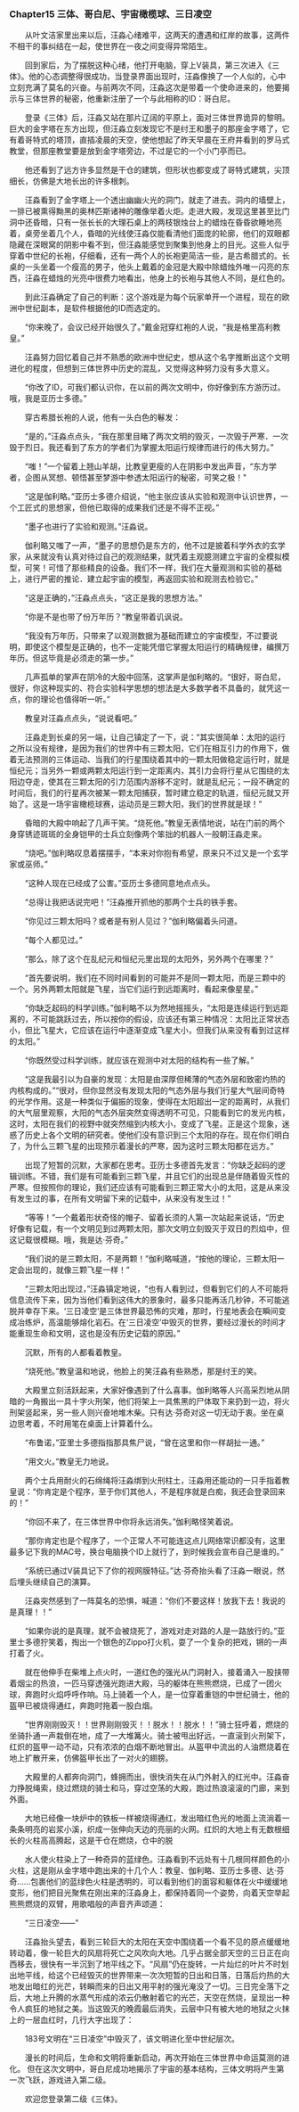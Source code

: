 ### Chapter15 三体、哥白尼、宇宙橄榄球、三日凌空 

　　从叶文洁家里出来以后，汪淼心绪难平，这两天的遭遇和红岸的故事，这两件不相干的事纠结在一起，使世界在一夜之间变得异常陌生。 

　　回到家后，为了摆脱这种心绪，他打开电脑，穿上V装具，第三次进入《三体》。他的心态调整得很成功，当登录界面出现时，汪淼像换了一个人似的，心中立刻充满了莫名的兴奋。与前两次不同，汪淼这次是带着一个使命进来的，他要揭示与三体世界的秘密，他重新注册了一个与此相称的ID：哥白尼。 

　　登录《三体》后，汪淼又站在那片辽阔的平原上，面对三体世界诡异的黎明。巨大的金字塔在东方出现，但汪淼立刻发现它不是纣王和墨子的那座金字塔了，它有着哥特式的塔顶，直插凌晨的天空，使他想起了昨天早晨在王府井看到的罗马式教堂，但那座教堂要是放到金字塔旁边，不过是它的一个小门亭而已。

　　他还看到了远方许多显然是干仓的建筑，但形状也都变成了哥特式建筑，尖顶细长，仿佛是大地长出的许多根刺。 

　　汪淼看到了金字塔上一个透出幽幽火光的洞门，就走了进去。洞内的墙壁上，一排已被熏得黝黑的奥林匹斯诸神的雕像举着火炬。走进大殿，发现这里甚至比门洞中还昏暗，只有一张长长的大理石桌上的两枝银烛台上的蜡烛在昏昏欲睡地亮着，桌旁坐着几个人，昏暗的光线使汪淼仅能看清他们面庞的轮廓，他们的双眼都隐藏在深眼窝的阴影中看不到，但汪淼能感觉到聚集到他身上的目光。这些人似乎穿着中世纪的长袍，仔细看，还有一两个人的长袍更简洁一些，是古希腊式的。长桌的一头坐着一个瘦高的男子，他头上戴着的金冠是大殿中除蜡烛外唯一闪亮的东西，汪淼在蜡烛的光亮中很费力地看出，他身上的长袍与其他人不同，是红色的。 

　　到此汪淼确定了自己的判断：这个游戏是为每个玩家单开一个进程，现在的欧洲中世纪副本，是软件根据他的ID而选定的。 

　　“你来晚了，会议已经开始很久了。”戴金冠穿红袍的人说，“我是格里高利教皇。” 

　　汪淼努力回忆着自己并不熟悉的欧洲中世纪史，想从这个名字推断出这个文明进化的程度，但想到三体世界中历史的混乱，又觉得这种努力没有多大意义。 

　　“你改了ID，可我们都认识你，在以前的两次文明中，你好像到东方游历过。哦，我是亚历士多德。”

　　穿古希腊长袍的人说，他有一头白色的鬈发： 

　　“是的，”汪淼点点头，“我在那里目睹了两次文明的毁灭，一次毁于严寒．一次毁于烈日。我还看到了东方的学者们为掌握太阳运行规律而进行的伟大努力。” 

　　“嗤！”一个留着上翘山羊胡，比教皇更瘦的人在阴影中发出声音，“东方学者，企图从冥想、顿悟甚至梦游中参透太阳运行的秘密，可笑之极！" 

　　“这是伽利略。”亚历士多德介绍说，“他主张应该从实验和观测中认识世界，一个工匠式的思想家，但他已取得的成果我们还是不得不正视。” 

　　“墨子也进行了实验和观测。”汪淼说。 

　　伽利略又嗤了一声，“墨子的思想仍是东方的，他不过是披着科学外衣的玄学家，从来就没有认真对待过自己的观测结果，就凭着主观臆测建立宇宙的全模拟模型，可笑！可惜了那些精良的设备。我们不一样，我们在大量观测和实验的基础上，进行严密的推论．建立起宇宙的模型，再返回实验和观测去检验它。” 

　　“这是正确的，”汪淼点点头，“这正是我的思想方法。” 

　　“你是不是也带了份万年历？”教皇带着讥讽说。 

　　“我没有万年历，只带来了以观测数据为基础而建立的宇宙模型，不过要说明，即使这个模型是正确的，也不一定能凭借它掌握太阳运行的精确规律，编撰万年历。但这毕竟是必须走的第一步。” 

　　几声孤单的掌声在阴冷的大殷中回荡，这掌声是伽利略的。“很好，哥白尼，很好，你这种现实的、符合实验科学思想的想法是大多数学者不具备的，就凭这一点，你的理论也值得听一听。” 

　　教皇对汪淼点点头，“说说看吧。” 

　　汪淼走到长桌的另一端，让自己镇定了一下，说：“其实很简单：太阳的运行之所以没有规律，是因为我们的世界中有三颗太阳，它们在相互引力的作用下，做着无法预测的三体运动、当我们的行星围绕着其中的一颗太阳做稳定运行时，就是恒纪元；当另外一颗或两颗太阳运行到一定距离内，其引力会将行星从它围绕的太阳边夺走，使其在三颗太阳的引力范围内游移不定时，就是乱纪元；一段不确定的时间后，我们的行星再次被某一颗太阳捕获，暂时建立稳定的轨道，恒纪元就又开始了。这是一场宇宙橄榄球赛，运动员是三颗大阳，我们的世界就是球！” 

　　昏暗的大殿中响起了几声干笑。“烧死他。”教皇无表情地说，站在门前的两个身穿锈迹斑斑的全身铠甲的士兵立刻像两个笨拙的机器人一般朝汪淼走来。 

　　“烧吧。”伽利略叹息着摆摆手，“本来对你抱有希望，原来只不过又是一个玄学家或巫师。” 

　　“这种人现在已经成了公害。”亚历士多德同意地点点头。 

　　“总得让我把话说完吧！”汪淼推开抓他的那两个士兵的铁手套。 

　　“你见过三颗太阳吗？或者是有别人见过？”伽利略偏着头问道。 

　　“每个人都见过。” 

　　“那么，除了这个在乱纪元和恒纪元里出现的太阳外，另外两个在哪里？” 

　　“首先要说明，我们在不同时间看到的可能并不是同一颗太阳，而是三颗中的一个。另外两颗太阳就是飞星，当它们运行到远距离时，看起来像星星。” 

　　“你缺乏起码的科学训练。”伽利略不以为然地摇摇头，“太阳是连续运行到远距离的，不可能跳跃过去，所以按你的假设，应该还有第三种情况：太阳比正常状态小，但比飞星大，它应该在运行中逐渐变成飞星大小，但我们从来没有看到过这样的太阳。” 

　　“你既然受过科学训练，就应该在观测中对太阳的结构有一些了解。” 

　　“这是我最引以为自豪的发现：太阳是由深厚但稀薄的气态外层和致密灼热的内核构成的。”“很对，但你显然没有发现太阳的气态外层与我们行星大气层间奇特的光学作用。这是一种类似于偏振的现象，使得在太阳超出一定的距离时，从我们的大气层里观察，大阳的气态外层突然变得透明不可见，只能看到它的发光内核，这时，太阳在我们的视野中就突然缩到内核大小，变成了飞星。正是这个现象，迷惑了历史上各个文明的研究者。使他们没有意识到三个太阳的存在。现在你们明白了，为什么三颗飞星的出现预示着漫长的严寒，因为这时三颗太阳都在远方。” 

　　出现了短暂的沉默，大家都在思考。亚历士多德首先发言：“你缺乏起码的逻辑训练。不错，我们是有可能看到三颗飞星，并且它们的出现总是伴随着毁灭性的严寒。但按照你的理论，我们还应该有可能看到三颗正常大小的太阳，这是从来没有发生过的事，在所有文明留下来的记载中，从来没有发生过！” 

　　“等等！”一个戴着形状奇怪的帽子、留着长须的人第一次站起来说话，“历史好像有记载，有一个文明见到过两颗太阳，那次文明立刻毁灭于双日的烈焰中，但这记载很模糊。哦，我是达·芬奇。” 

　　“我们说的是三颗太阳，不是两颗！”伽利略喊道，“按他的理论，三颗太阳一定会出现的，就像三颗飞星一样！” 

　　“三颗太阳出现过，”汪淼镇定地说，“也有人看到过，但看到它们的人不可能将信息流传下来，因为当他们看到这伟大的景象时，最多只能再活几秒钟，不可能逃脱并幸存下来。‘三日凌空’是三体世界最恐怖的灾难，那时，行星地表会在瞬间变成冶练炉，高温能够熔化岩石。在‘三日凌空’中毁灭的世界，要经过漫长的时间才能重现生命和文明，这也是没有历史记载的原因。” 

　　沉默，所有的人都看着教皇。 

　　“烧死他。”教皇温和地说，他脸上的笑汪淼有些熟悉，那是纣王的笑。 

　　大殿里立刻活跃起来，大家好像遇到了什么喜事。伽利略等人兴高采烈地从阴暗的一角搬出一具十字火刑架，他们将架上一具焦黑的尸体取下来扔到一边，将火刑架竖起来，另一些人则兴奋地堆木柴。只有达·芬奇对这一切无动于衷。坐在桌边思考着，不时用笔在桌面上计算着什么。 

　　“布鲁诺，”亚里士多德指指那具焦尸说，“曾在这里和你一样胡扯一通。” 

　　“用文火。”教皇无力地说。 

　　两个士兵用耐火的石绵绳将汪淼绑到火刑柱土，汪淼用还能动的一只手指着教皇说：“你肯定是个程序，至于你们其他人，不是程序就是白痴，我还会登录回来的！” 

　　“你回不来了，在三体世界中你将永远消失。”伽利略怪笑着说。 

　　“那你肯定也是个程序了，一个正常人不可能连这点儿网络常识都没有，这里最多记下我的MAC号，换台电脑换个ID上就行了，到时候我会宣布自己是谁的。” 

　　“系统已通过V装具记下了你的视网膜特征。”达·芬奇抬头看了汪淼一眼说，然后埋头继续自己的演算。 

　　汪淼突然感到了一阵莫名的恐惧，喊道：“你们不要这样！放我下去！我说的是真理！！” 

　　“如果你说的是真理，就不会被烧死了，游戏对走对路的人是一路放行的。”亚里士多德狞笑着，掏出一个银色的Zippo打火机，耍了一个复杂的把戏，锵的一声打着了火。 

　　就在他伸手在柴堆上点火时，一道红色的强光从门洞射入，接着涌入一股挟带着烟尘的热浪，一匹马穿透强光跑进大殿，马的躯体在熊熊燃烧，已成了一团火球，奔跑时火焰呼呼作响。马上骑着一个人，是一位穿着重铠的中世纪骑士，他的盔甲已被烧得通红，奔跑时拖着一股白烟。 

　　“世界刚刚毁灭！！世界刚刚毁灭！！脱水！！脱水！！”骑士狂呼着，燃烧的坐骑扑通一声栽倒在地，成了一大堆篝火。骑士被甩出好远，一直滚到火刑架下，红炽的盔甲一动不动，只有浓浓的白烟不断地冒出。从盔甲中流出的人油燃烧着在地上扩散开来，仿佛盔甲长出了一对火的翅膀。 

　　大殿里的人都奔向洞门，蜂拥而出，很快消失在从门外射入的红光中。汪淼奋力挣脱绳索，绕过燃烧的骑士和马，穿过空荡的大殿，跑过热浪滚滚的门廊，来到外面。 

　　大地已经像一块炉中的铁板一样被烧得通红，发出暗红色光的地面上流淌着一条条明亮的岩浆小溪，织成一张伸向天边的亮丽的火网。红炽的大地上有无数根细长的火柱高高腾起，这是干仓在燃烧，仓中的脱

　　水人使火柱染上了一种奇异的蓝绿色。汪淼看到不远处有十几根同样颜色的小火柱，这是刚从金字塔中跑出来的十几个人：教皇、伽利略、亚历士多德、达·芬奇……包裹他们的蓝绿色火柱是透明的，可以看到他们的面容和躯体在火中缓缓地变形，他们把目光聚焦在刚出来的汪淼身上，都保持着同一个姿势，向着天空举起熊熊燃烧的双臂，用歌唱般的声音齐声颂道： 

　　“三日凌空——” 

　　汪淼抬头望去，看到三轮巨大的太阳在天空中围绕着一个看不见的原点缓缓地转动着，像一轮巨大的风扇将死亡之风吹向大地。几乎占据全部天空的三日正在向西移去，很快有一半沉到了地平线之下。“风扇”仍在旋转，一片灿烂的叶片不时划出地平线，给这个已经毁灭的世界带来一次次短暂的日出和日落，日落后灼热的大地发出暗红的光芒，转瞬而来的日出又用平射的强光淹没了一切。三日完全落下之后，大地上升腾的水蒸气形成的浓云仍散射着它的光芒，天空在然烧，呈现出一种令人疯狂的地狱之美。当这毁灭的晚霞最后消失，云层中只有被大地的地狱之火抹上的一层血红时，几行大字出现了： 

　　183号文明在“三日凌空”中毁灭了，该文明进化至中世纪层次。 

　　漫长的时间后，生命和文明将重新启动，再次开始在三体世界中命运莫测的进化。 但在这次文明中，哥白尼成功地揭示了宇宙的基本结构，三体文明将产生第一次飞跃，游戏进入第二级。 

　　欢迎您登录第二级《三体》。 